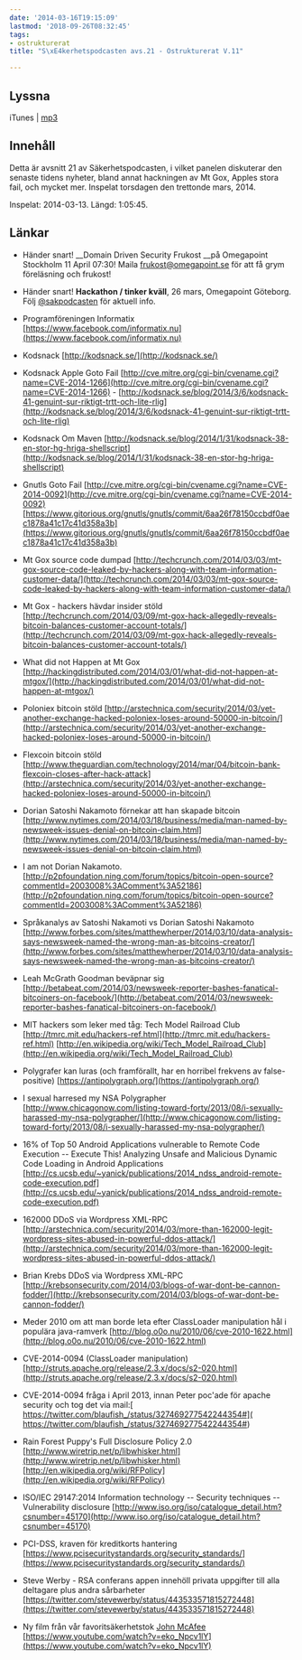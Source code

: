 ```yaml
---
date: '2014-03-16T19:15:09'
lastmod: '2018-09-26T08:32:45'
tags:
- ostrukturerat
title: "S\xE4kerhetspodcasten avs.21 - Ostrukturerat V.11"

---
```

## Lyssna

iTunes \| [mp3](http://traffic.libsyn.com/sakerhetspodcasten/Ostrukturerat_v11_2014_mixdown.mp3)

## Innehåll

Detta är avsnitt 21 av Säkerhetspodcasten, i vilket panelen diskuterar den senaste
tidens nyheter, bland annat hackningen av Mt Gox, Apples stora fail, och mycket mer.
Inspelat torsdagen den trettonde mars, 2014.

Inspelat: 2014-03-13. Längd: 1:05:45.

## Länkar

* Händer snart! __Domain Driven Security Frukost __på Omegapoint Stockholm 11 April
07:30! Maila frukost@omegapoint.se för att få grym föreläsning och frukost!

* Händer snart! __Hackathon / tinker kväll__, 26 mars, Omegapoint Göteborg. Följ [@sakpodcasten](https://twitter.com/sakpodcasten)  för aktuell info.

* Programföreningen Informatix [https://www.facebook.com/informatix.nu](https://www.facebook.com/informatix.nu)

* Kodsnack [http://kodsnack.se/](http://kodsnack.se/)

* Kodsnack Apple Goto Fail [http://cve.mitre.org/cgi-bin/cvename.cgi?name=CVE-2014-1266](http://cve.mitre.org/cgi-bin/cvename.cgi?name=CVE-2014-1266)  -  [http://kodsnack.se/blog/2014/3/6/kodsnack-41-genuint-sur-riktigt-trtt-och-lite-rlig](http://kodsnack.se/blog/2014/3/6/kodsnack-41-genuint-sur-riktigt-trtt-och-lite-rlig)

* Kodsnack Om Maven [http://kodsnack.se/blog/2014/1/31/kodsnack-38-en-stor-hg-hriga-shellscript](http://kodsnack.se/blog/2014/1/31/kodsnack-38-en-stor-hg-hriga-shellscript)

* Gnutls Goto Fail [http://cve.mitre.org/cgi-bin/cvename.cgi?name=CVE-2014-0092](http://cve.mitre.org/cgi-bin/cvename.cgi?name=CVE-2014-0092)  [https://www.gitorious.org/gnutls/gnutls/commit/6aa26f78150ccbdf0aec1878a41c17c41d358a3b](https://www.gitorious.org/gnutls/gnutls/commit/6aa26f78150ccbdf0aec1878a41c17c41d358a3b)

* Mt Gox source code dumpad [http://techcrunch.com/2014/03/03/mt-gox-source-code-leaked-by-hackers-along-with-team-information-customer-data/](http://techcrunch.com/2014/03/03/mt-gox-source-code-leaked-by-hackers-along-with-team-information-customer-data/)

* Mt Gox - hackers hävdar insider stöld [http://techcrunch.com/2014/03/09/mt-gox-hack-allegedly-reveals-bitcoin-balances-customer-account-totals/](http://techcrunch.com/2014/03/09/mt-gox-hack-allegedly-reveals-bitcoin-balances-customer-account-totals/)

* What did not Happen at Mt Gox [http://hackingdistributed.com/2014/03/01/what-did-not-happen-at-mtgox/](http://hackingdistributed.com/2014/03/01/what-did-not-happen-at-mtgox/)

* Poloniex bitcoin stöld [http://arstechnica.com/security/2014/03/yet-another-exchange-hacked-poloniex-loses-around-50000-in-bitcoin/](http://arstechnica.com/security/2014/03/yet-another-exchange-hacked-poloniex-loses-around-50000-in-bitcoin/)

* Flexcoin bitcoin stöld [http://www.theguardian.com/technology/2014/mar/04/bitcoin-bank-flexcoin-closes-after-hack-attack](http://arstechnica.com/security/2014/03/yet-another-exchange-hacked-poloniex-loses-around-50000-in-bitcoin/)

* Dorian Satoshi Nakamoto förnekar att han skapade bitcoin [http://www.nytimes.com/2014/03/18/business/media/man-named-by-newsweek-issues-denial-on-bitcoin-claim.html](http://www.nytimes.com/2014/03/18/business/media/man-named-by-newsweek-issues-denial-on-bitcoin-claim.html)

* I am not Dorian Nakamoto. [http://p2pfoundation.ning.com/forum/topics/bitcoin-open-source?commentId=2003008%3AComment%3A52186](http://p2pfoundation.ning.com/forum/topics/bitcoin-open-source?commentId=2003008%3AComment%3A52186)

* Språkanalys av Satoshi Nakamoti vs Dorian Satoshi Nakamoto [http://www.forbes.com/sites/matthewherper/2014/03/10/data-analysis-says-newsweek-named-the-wrong-man-as-bitcoins-creator/](http://www.forbes.com/sites/matthewherper/2014/03/10/data-analysis-says-newsweek-named-the-wrong-man-as-bitcoins-creator/)

* Leah McGrath Goodman beväpnar sig [http://betabeat.com/2014/03/newsweek-reporter-bashes-fanatical-bitcoiners-on-facebook/](http://betabeat.com/2014/03/newsweek-reporter-bashes-fanatical-bitcoiners-on-facebook/)

* MIT hackers som leker med tåg: Tech Model Railroad Club [http://tmrc.mit.edu/hackers-ref.html](http://tmrc.mit.edu/hackers-ref.html)  [http://en.wikipedia.org/wiki/Tech_Model_Railroad_Club](http://en.wikipedia.org/wiki/Tech_Model_Railroad_Club)

* Polygrafer kan luras (och framförallt, har en horribel frekvens av false-positive) [https://antipolygraph.org/](https://antipolygraph.org/)

* I sexual harresed my NSA Polygrapher [http://www.chicagonow.com/listing-toward-forty/2013/08/i-sexually-harassed-my-nsa-polygrapher/](http://www.chicagonow.com/listing-toward-forty/2013/08/i-sexually-harassed-my-nsa-polygrapher/)

* 16% of Top 50 Android Applications vulnerable to Remote Code Execution -- Execute This! Analyzing Unsafe and Malicious Dynamic Code Loading in Android Applications [http://cs.ucsb.edu/~yanick/publications/2014_ndss_android-remote-code-execution.pdf](http://cs.ucsb.edu/~yanick/publications/2014_ndss_android-remote-code-execution.pdf)

* 162000 DDoS via Wordpress XML-RPC [http://arstechnica.com/security/2014/03/more-than-162000-legit-wordpress-sites-abused-in-powerful-ddos-attack/](http://arstechnica.com/security/2014/03/more-than-162000-legit-wordpress-sites-abused-in-powerful-ddos-attack/)

* Brian Krebs DDoS via Wordpress XML-RPC [http://krebsonsecurity.com/2014/03/blogs-of-war-dont-be-cannon-fodder/](http://krebsonsecurity.com/2014/03/blogs-of-war-dont-be-cannon-fodder/)

* Meder 2010 om att man borde leta efter ClassLoader manipulation hål i populära java-ramverk [http://blog.o0o.nu/2010/06/cve-2010-1622.html](http://blog.o0o.nu/2010/06/cve-2010-1622.html)

* CVE-2014-0094 (ClassLoader manipulation) [http://struts.apache.org/release/2.3.x/docs/s2-020.html](http://struts.apache.org/release/2.3.x/docs/s2-020.html)

* CVE-2014-0094 fråga i April 2013, innan Peter poc\'ade för apache security och tog det via mail:[ https://twitter.com/blaufish_/status/327469277542244354#]( https://twitter.com/blaufish_/status/327469277542244354#)

* Rain Forest Puppy\'s Full Disclosure Policy 2.0 [http://www.wiretrip.net/p/libwhisker.html](http://www.wiretrip.net/p/libwhisker.html)  [http://en.wikipedia.org/wiki/RFPolicy](http://en.wikipedia.org/wiki/RFPolicy)

* ISO/IEC 29147:2014 Information technology -- Security techniques -- Vulnerability disclosure [http://www.iso.org/iso/catalogue_detail.htm?csnumber=45170](http://www.iso.org/iso/catalogue_detail.htm?csnumber=45170)

* PCI-DSS, kraven för kreditkorts hantering [https://www.pcisecuritystandards.org/security_standards/](https://www.pcisecuritystandards.org/security_standards/)

* Steve Werby - RSA conferans appen innehöll privata uppgifter till alla deltagare plus andra sårbarheter [https://twitter.com/stevewerby/status/443533571815272448](https://twitter.com/stevewerby/status/443533571815272448)

* Ny film från vår favoritsäkerhetstok [John McAfee](https://www.youtube.com/user/officialjohnmcafee)  [https://www.youtube.com/watch?v=eko_Npcv1lY](https://www.youtube.com/watch?v=eko_Npcv1lY)




